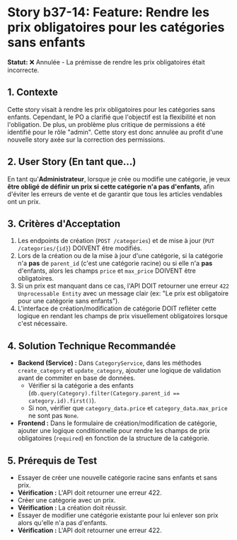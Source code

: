# Story b37-14: Feature: Rendre les prix obligatoires pour les catégories sans enfants

**Statut:** ❌ Annulée - La prémisse de rendre les prix obligatoires était incorrecte.

## 1. Contexte

Cette story visait à rendre les prix obligatoires pour les catégories sans enfants. Cependant, le PO a clarifié que l'objectif est la flexibilité et non l'obligation. De plus, un problème plus critique de permissions a été identifié pour le rôle "admin". Cette story est donc annulée au profit d'une nouvelle story axée sur la correction des permissions.

## 2. User Story (En tant que...)

En tant qu'**Administrateur**, lorsque je crée ou modifie une catégorie, je veux **être obligé de définir un prix si cette catégorie n'a pas d'enfants**, afin d'éviter les erreurs de vente et de garantir que tous les articles vendables ont un prix.

## 3. Critères d'Acceptation

1.  Les endpoints de création (`POST /categories`) et de mise à jour (`PUT /categories/{id}`) DOIVENT être modifiés.
2.  Lors de la création ou de la mise à jour d'une catégorie, si la catégorie n'a **pas** de `parent_id` (c'est une catégorie racine) ou si elle n'a **pas** d'enfants, alors les champs `price` et `max_price` DOIVENT être obligatoires.
3.  Si un prix est manquant dans ce cas, l'API DOIT retourner une erreur `422 Unprocessable Entity` avec un message clair (ex: "Le prix est obligatoire pour une catégorie sans enfants").
4.  L'interface de création/modification de catégorie DOIT refléter cette logique en rendant les champs de prix visuellement obligatoires lorsque c'est nécessaire.

## 4. Solution Technique Recommandée

-   **Backend (Service) :** Dans `CategoryService`, dans les méthodes `create_category` et `update_category`, ajouter une logique de validation avant de commiter en base de données.
    -   Vérifier si la catégorie a des enfants (`db.query(Category).filter(Category.parent_id == category.id).first()`).
    -   Si non, vérifier que `category_data.price` et `category_data.max_price` ne sont pas `None`.
-   **Frontend :** Dans le formulaire de création/modification de catégorie, ajouter une logique conditionnelle pour rendre les champs de prix obligatoires (`required`) en fonction de la structure de la catégorie.

## 5. Prérequis de Test

- Essayer de créer une nouvelle catégorie racine sans enfants et sans prix.
- **Vérification :** L'API doit retourner une erreur 422.
- Créer une catégorie avec un prix.
- **Vérification :** La création doit réussir.
- Essayer de modifier une catégorie existante pour lui enlever son prix alors qu'elle n'a pas d'enfants.
- **Vérification :** L'API doit retourner une erreur 422.
